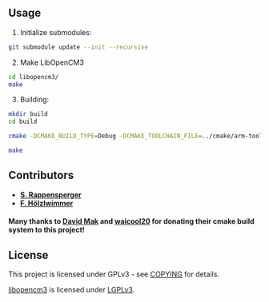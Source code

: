 ## Usage

1) Initialize submodules:
```bash
git submodule update --init --recursive
```

2) Make LibOpenCM3
```bash
cd libopencm3/
make
```

3) Building:
```bash
mkdir build
cd build

cmake -DCMAKE_BUILD_TYPE=Debug -DCMAKE_TOOLCHAIN_FILE=../cmake/arm-toolchain.cmake ../

make
```

## Contributors

- **[S. Rappensperger](https://github.com/RabbeS/)**
- **[F. Hölzlwimmer](https://github.com/Hoeze/)**


#### Many thanks to **[David Mak](https://github.com/Derppening/)** and **[waicool20](https://github.com/waicool20)** for donating their cmake build system to this project!

## License

This project is licensed under GPLv3 - see [COPYING](COPYING) for details.

[libopencm3](https://github.com/libopencm3/libopencm3) is licensed under [LGPLv3](https://github.com/libopencm3/libopencm3/blob/master/COPYING.LGPL3).


